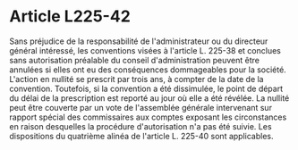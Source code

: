 # Article L225-42

Sans préjudice de la responsabilité de l'administrateur ou du directeur général intéressé, les conventions visées à l'article L. 225-38 et conclues sans autorisation préalable du conseil d'administration peuvent être annulées si elles ont eu des conséquences dommageables pour la société.   L'action en nullité se prescrit par trois ans, à compter de la date de la convention. Toutefois, si la convention a été dissimulée, le point de départ du délai de la prescription est reporté au jour où elle a été révélée.   La nullité peut être couverte par un vote de l'assemblée générale intervenant sur rapport spécial des commissaires aux comptes exposant les circonstances en raison desquelles la procédure d'autorisation n'a pas été suivie. Les dispositions du quatrième alinéa de l'article L. 225-40 sont applicables.